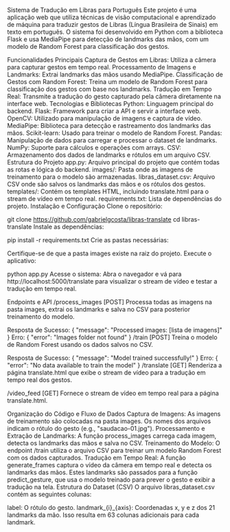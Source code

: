 Sistema de Tradução em Libras para Português
Este projeto é uma aplicação web que utiliza técnicas de visão computacional e aprendizado de máquina para traduzir gestos de Libras (Língua Brasileira de Sinais) em texto em português. O sistema foi desenvolvido em Python com a biblioteca Flask e usa MediaPipe para detecção de landmarks das mãos, com um modelo de Random Forest para classificação dos gestos.

Funcionalidades Principais
Captura de Gestos em Libras: Utiliza a câmera para capturar gestos em tempo real.
Processamento de Imagens e Landmarks: Extrai landmarks das mãos usando MediaPipe.
Classificação de Gestos com Random Forest: Treina um modelo de Random Forest para classificação dos gestos com base nos landmarks.
Tradução em Tempo Real: Transmite a tradução do gesto capturado pela câmera diretamente na interface web.
Tecnologias e Bibliotecas
Python: Linguagem principal do backend.
Flask: Framework para criar a API e servir a interface web.
OpenCV: Utilizado para manipulação de imagens e captura de vídeo.
MediaPipe: Biblioteca para detecção e rastreamento dos landmarks das mãos.
Scikit-learn: Usado para treinar o modelo de Random Forest.
Pandas: Manipulação de dados para carregar e processar o dataset de landmarks.
NumPy: Suporte para cálculos e operações com arrays.
CSV: Armazenamento dos dados de landmarks e rótulos em um arquivo CSV.
Estrutura do Projeto
app.py: Arquivo principal do projeto que contém todas as rotas e lógica do backend.
images/: Pasta onde as imagens de treinamento para o modelo são armazenadas.
libras_dataset.csv: Arquivo CSV onde são salvos os landmarks das mãos e os rótulos dos gestos.
templates/: Contém os templates HTML, incluindo translate.html para o stream de vídeo em tempo real.
requirements.txt: Lista de dependências do projeto.
Instalação e Configuração
Clone o repositório:

git clone https://github.com/gabrielgcosta/libras-translate
cd libras-translate
Instale as dependências:

pip install -r requirements.txt
Crie as pastas necessárias:

Certifique-se de que a pasta images existe na raiz do projeto.
Execute o aplicativo:

python app.py
Acesse o sistema: Abra o navegador e vá para http://localhost:5000/translate para visualizar o stream de vídeo e testar a tradução em tempo real.

Endpoints e API
/process_images [POST]
Processa todas as imagens na pasta images, extrai os landmarks e salva no CSV para posterior treinamento do modelo.

Resposta de Sucesso: { "message": "Processed images: [lista de imagens]" }
Erro: { "error": "Images folder not found" }
/train [POST]
Treina o modelo de Random Forest usando os dados salvos no CSV.

Resposta de Sucesso: { "message": "Model trained successfully!" }
Erro: { "error": "No data available to train the model" }
/translate [GET]
Renderiza a página translate.html que exibe o stream de vídeo para a tradução em tempo real dos gestos.

/video_feed [GET]
Fornece o stream de vídeo em tempo real para a página translate.html.

Organização do Código e Fluxo de Dados
Captura de Imagens: As imagens de treinamento são colocadas na pasta images. Os nomes dos arquivos indicam o rótulo do gesto (e.g., "saudacao-01.jpg").
Processamento e Extração de Landmarks: A função process_images carrega cada imagem, detecta os landmarks das mãos e salva no CSV.
Treinamento do Modelo: O endpoint /train utiliza o arquivo CSV para treinar um modelo Random Forest com os dados capturados.
Tradução em Tempo Real: A função generate_frames captura o vídeo da câmera em tempo real e detecta os landmarks das mãos. Estes landmarks são passados para a função predict_gesture, que usa o modelo treinado para prever o gesto e exibir a tradução na tela.
Estrutura do Dataset (CSV)
O arquivo libras_dataset.csv contém as seguintes colunas:

label: O rótulo do gesto.
landmark_{i}_{axis}: Coordenadas x, y e z dos 21 landmarks da mão. Isso resulta em 63 colunas adicionais para cada landmark.